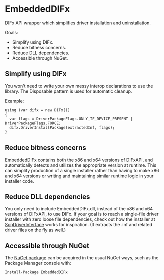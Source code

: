 # EmbeddedDIFx
DIFx API wrapper which simplifies driver installation and uninstallation.

Goals:
* Simplify using DIFx.
* Reduce bitness concerns.
* Reduce DLL dependencies.
* Accessible through NuGet.

## Simplify using DIFx
You won't need to write your own messy interop declarations to use the library.
The Disposable pattern is used for automatic cleanup.

Example:
```
using (var difx = new DIFx())
{
  var flags = DriverPackageFlags.ONLY_IF_DEVICE_PRESENT | DriverPackageFlags.FORCE;
  difx.DriverInstallPackage(extractedInf, flags);
}
```

## Reduce bitness concerns
EmbeddedDIFx contains both the x86 and x64 versions of DIFxAPI, and automatically detects and utilizes the appropriate version at runtime. This can simplify production of a single installer rather than having to make x86 and x64 versions or writing and maintaining similar runtime logic in your installer code.

## Reduce DLL dependencies
You only need to include EmbeddedDIFx.dll, instead of the x86 and x64 versions of DIFxAPI, to use DIFx.
If your goal is to reach a single-file driver installer with zero loose file dependencies, check out how the installer at [ScpDriverInterface](https://github.com/DavidRieman/ScpDriverInterface) works for inspiration.
(It extracts the .inf and related driver files on the fly as well.)

## Accessible through NuGet
The [NuGet package](https://www.nuget.org/packages/EmbeddedDIFx) can be acquired in the usual NuGet ways, such as the Package Manager console with:
```
Install-Package EmbeddedDIFx
```
